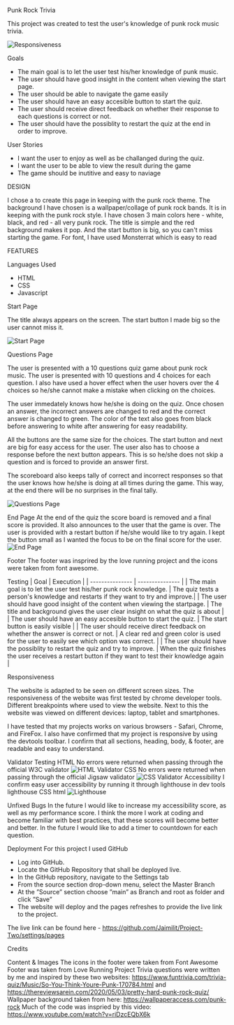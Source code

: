 Punk Rock Trivia

This project was created to test the user's knowledge of punk rock music trivia.

![Responsiveness](../Project-Two/assets/images/screen-responsiveness.jpg)

Goals
* The main goal is to let the user test his/her knowledge of punk music.
* The user should have good insight in the content when viewing the start page.
* The user should be able to navigate the game easily
* The user should have an easy accesible button to start the quiz.
* The user should receive direct feedback on whether their response to each questions is correct or not.
* The user should have the possiblity to restart the quiz at the end in order to improve. 

User Stories
* I want the user to enjoy as well as be challanged during the quiz.
* I want the user to be able to view the result during the game
* The game should be inutitive and easy to naviage

DESIGN

I chose a to create this page in keeping with the punk rock theme. The background I have chosen is a wallpaper/collage of punk rock bands. It is in keeping with the punk rock style. I have chosen 3 main colors here - white, black, and red - all very punk rock. The title is simple and the red background makes it pop. And the start button is big, so you can't miss starting the game. For font, I have used Monsterrat which is easy to read 

FEATURES

Languages Used
* HTML
* CSS
* Javascript

Start Page

The title always appears on the screen.
The start button I made big so the user cannot miss it. 

![Start Page](../Project-Two/assets/images/start-page.jpg)

Questions Page

The user is presented with a 10 questions quiz game about punk rock music. 
The user is presented with 10 questions and 4 choices for each question. 
I also have used a hover effect when the user hovers over the 4 choices so he/she cannot make a mistake when clicking on the choices.

The user immedately knows how he/she is doing on the quiz. Once chosen an answer, the incorrect answers are changed to red and the correct answer is changed to green. The color of the text also goes from black before answering to white after answering for easy readability. 

All the buttons are the same size for the choices. The start button and next are big for easy access for the user.
The user also has to choose a response before the next button appears. This is so he/she does not skip a question and is forced to provide an answer first. 

The scoreboard also keeps tally of correct and incorrect responses so that the user knows how he/she is doing at all times during the game. This way, at the end there will be no surprises in the final tally.

![Questions Page](../Project-Two/assets/images/questions.jpg)

End Page
At the end of the quiz the score board is removed and a final score is provided. It also announces to the user that the game is over. 
The user is provided with a restart button if he/she would like to try again. I kept the button small as I wanted the focus to be on the final score for the user.
![End Page](../Project-Two/assets/images/game-over.jpg)


Footer
The footer was insprired by the love running project and the icons were taken from font awesome.

Testing
| Goal | Execution |
| --------------- | --------------- |
| The main goal is to let the user test his/her punk rock knowledge.  | The quiz tests a person's knowledge and restarts if they want to try and improve.|
| The user should have good insight of the content when viewing the startpage. | The title and background gives the user clear insight on what the quiz is about  |
| The user should have an easy accesible button to start the quiz.  | The start button is easily visible  |
| The user should receive direct feedback on whether the answer is correct or not.  | A clear red and green color is used for the user to easily see which option was correct.  |
| The user should have the possiblity to restart the quiz and try to improve.  | When the quiz finishes the user receives a restart button if they want to test their knowledge again  |

Responsiveness

The website is adapted to be seen on different screen sizes. The responsiveness of the website was first tested by chrome developer tools. Different breakpoints where used to view the website. Next to this the website was viewed on different devices: laptop, tablet and smartphones.

I have tested that my projects works on various browsers - Safari, Chrome, and FireFox. I also have confirmed that my project is responsive by using the devtools toolbar. I confirm that all sections, heading, body, & footer, are readable and easy to understand. 


Validator Testing
HTML No errors were returned when passing through the official W3C validator
![HTML Validator](../Project-Two/assets/images/html-checker.jpg)
CSS No errors were returned when passing through the official Jigsaw validator
![CSS Validator](../Project-Two/assets/images/css-validator.jpg)
Accessibility I confirm easy user accessibility by running it through lighthouse in dev tools
lighthouse CSS html
![Lighthouse](../Project-Two/assets/images/lighthouse.jpg)

Unfixed Bugs
In the future I would like to increase my accessibility score, as well as my performance score. I think the more I work at coding and become familiar with best practices, that these scores will become better and better. In the future I would like to add a timer to countdown for each question.

Deployment
For this project I used GitHub

* Log into GitHub.
* Locate the GitHub Repository that shall be deployed live.
* In the GitHub repository, navigate to the Settings tab
* From the source section drop-down menu, select the Master Branch
* At the ”Source” section choose ”main” as Branch and root as folder and click ”Save”
* The website will deploy and the pages refreshes to provide the live link to the project.

The live link can be found here - https://github.com/Jaimilit/Project-Two/settings/pages

Credits

Content & Images
The icons in the footer were taken from Font Awesome
Footer was taken from Love Running Project
Trivia questions were written by me and inspired by these two websites: https://www.funtrivia.com/trivia-quiz/Music/So-You-Think-Youre-Punk-170784.html and https://thereviewsarein.com/2020/05/03/pretty-hard-punk-rock-quiz/
Wallpaper background taken from here: https://wallpaperaccess.com/punk-rock
Much of the code was inspried by this video: https://www.youtube.com/watch?v=riDzcEQbX6k

